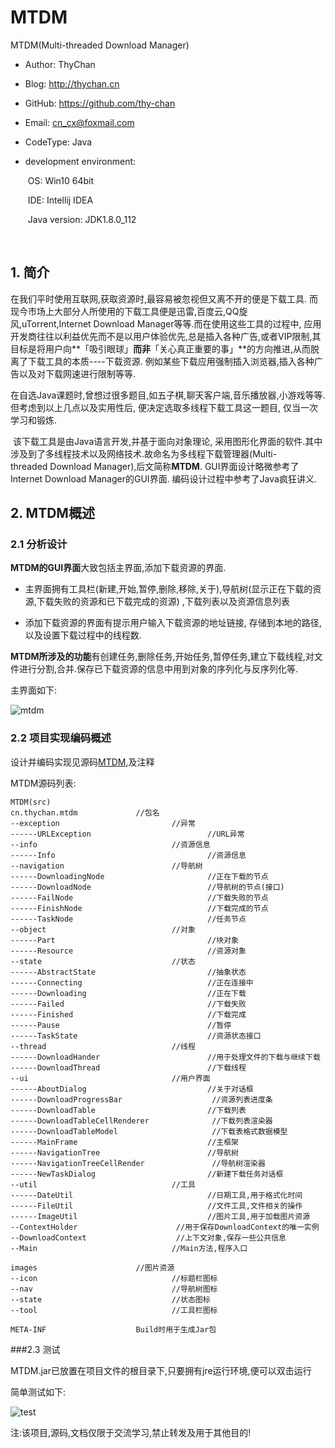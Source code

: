 # MTDM

MTDM(Multi-threaded Download Manager)

* Author: ThyChan

* Blog: http://thychan.cn

* GitHub: https://github.com/thy-chan

* Email: cn_cx@foxmail.com

* CodeType: Java

* development environment:

  ​	OS: Win10 64bit

  ​	IDE: Intellij IDEA

  ​	Java version: JDK1.8.0_112

  ​


## 1. 简介	
​	在我们平时使用互联网,获取资源时,最容易被忽视但又离不开的便是下载工具. 而现今市场上大部分人所使用的下载工具便是迅雷,百度云,QQ旋风,uTorrent,Internet Download Manager等等.而在使用这些工具的过程中, 应用开发商往往以利益优先而不是以用户体验优先,总是插入各种广告,或者VIP限制,其目标是将用户向**「吸引眼球」**而非**「关心真正重要的事」**的方向推进,从而脱离了下载工具的本质----下载资源. 例如某些下载应用强制插入浏览器,插入各种广告以及对下载网速进行限制等等.

​	在自选Java课题时,曾想过很多题目,如五子棋,聊天客户端,音乐播放器,小游戏等等.但考虑到以上几点以及实用性后, 便决定选取多线程下载工具这一题目, 仅当一次学习和锻炼.

​	该下载工具是由Java语言开发,并基于面向对象理论, 采用图形化界面的软件.其中涉及到了多线程技术以及网络技术.故命名为多线程下载管理器(Multi-threaded Download Manager),后文简称**MTDM**. GUI界面设计略微参考了Internet Download Manager的GUI界面. 编码设计过程中参考了Java疯狂讲义.



## 2. MTDM概述

### 2.1 分析设计 

**MTDM的GUI界面**大致包括主界面,添加下载资源的界面.

- 主界面拥有工具栏(新建,开始,暂停,删除,移除,关于),导航树(显示正在下载的资源,下载失败的资源和已下载完成的资源) ,下载列表以及资源信息列表


- 添加下载资源的界面有提示用户输入下载资源的地址链接, 存储到本地的路径,以及设置下载过程中的线程数.


**MTDM所涉及的功能**有创建任务,删除任务,开始任务,暂停任务,建立下载线程,对文件进行分割,合并.保存已下载资源的信息中用到对象的序列化与反序列化等.

主界面如下:

![mtdm](https://github.com/thy-chan/MTDM-Multithreaded-Download-Manager/tree/master/mtdm_imgs/mtdm.png)



### 2.2 项目实现编码概述

设计并编码实现见源码[MTDM](https://github.com/thy-chan/MTDM-Multithreaded-Download-Manager),及注释

MTDM源码列表:

```
MTDM(src)
cn.thychan.mtdm				//包名
--exception							//异常
------URLException							//URL异常
--info								//资源信息
------Info									//资源信息
--navigation					 	//导航树
------DownloadingNode				 		//正在下载的节点
------DownloadNode					 		//导航树的节点(接口)
------FailNode						 		//下载失败的节点
------FinishNode					 		//下载完成的节点
------TaskNode						 		//任务节点
--object							//对象
------Part									//块对象
------Resource								//资源对象
--state								//状态
------AbstractState							//抽象状态
------Connecting							//正在连接中
------Downloading							//正在下载
------Failed								//下载失败
------Finished								//下载完成
------Pause									//暂停
------TaskState								//资源状态接口
--thread							//线程
------DownloadHander						//用于处理文件的下载与继续下载
------DownloadThread						//下载线程
--ui								//用户界面
------AboutDialog							//关于对话框
------DownloadProgressBar					 //资源列表进度条
------DownloadTable							//下载列表
------DownloadTableCellRenderer				 //下载列表渲染器
------DownloadTableModel					 //下载表格式数据模型
------MainFrame								//主框架
------NavigationTree						//导航树
------NavigationTreeCellRender				 //导航树渲染器
------NewTaskDialog							//新建下载任务对话框
--util								//工具
------DateUtil								//日期工具,用于格式化时间
------FileUtil								//文件工具,文件相关的操作
------ImageUtil								//图片工具,用于加载图片资源
--ContextHolder						 //用于保存DownloadContext的唯一实例
--DownloadContext					 //上下文对象,保存一些公共信息
--Main								//Main方法,程序入口

images						//图片资源
--icon								//标题栏图标
--nav								//导航树图标
--state								//状态图标
--tool								//工具栏图标

META-INF					Build时用于生成Jar包
```

###2.3 测试

MTDM.jar已放置在项目文件的根目录下,只要拥有jre运行环境,便可以双击运行

简单测试如下:

![test](https://github.com/thy-chan/MTDM-Multithreaded-Download-Manager/tree/master/mtdm_imgs/temp.gif)



注:该项目,源码,文档仅限于交流学习,禁止转发及用于其他目的!